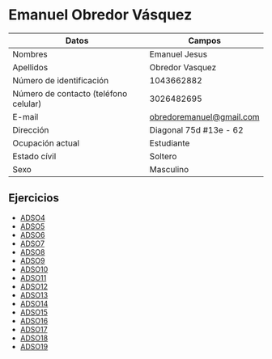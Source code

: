 # Emanuel Obredor Vásquez
  
|Datos|Campos|
|-----|-----|
|Nombres|Emanuel Jesus|  
|Apellidos|Obredor Vasquez|  
|Número de identificación|1043662882|
|Número de contacto (teléfono celular)|3026482695|
|E-mail|obredoremanuel@gmail.com|
|Dirección|Diagonal 75d #13e - 62|
|Ocupación actual|Estudiante|
|Estado cívil|Soltero|
|Sexo|Masculino|  

## Ejercicios
- [ADSO4](/Emanuel_Obredor/Contenido/Ciclo%20For.md)  
- [ADSO5](/Emanuel_Obredor/Contenido/Ciclo%20MQ(1).md)  
- [ADSO6](/Emanuel_Obredor/Contenido/Ciclo%20MQ(2).md)  
- [ADSO7](/Emanuel_Obredor/Contenido/Formularios/)  
- [ADSO8](/Emanuel_Obredor/Contenido/Objetos%2C%20clases%20y%20m%C3%A9todos.md)  
- [ADSO9](/Emanuel_Obredor/Contenido/Par%C3%A1metros%20y%20Constructores.md)
- [ADSO10](/Emanuel_Obredor/Contenido/Herencia/)
- [ADSO11](/Emanuel_Obredor/Contenido/Agregacion_y_composicion.md)
- [ADSO12](Contenido/Clase%20abstracta%20y%20m%C3%A9todo%20est%C3%A1tico.md)
- [ADSO13](Contenido/Peticiones%20a%20Json/)
- [ADSO14](Contenido/Peticiones%20a%20Json%20con%20Lista/)
- [ADSO15](Contenido/CustomPaint/)
- [ADSO16](https://emanuelobredor18.github.io/)
- [ADSO17](Contenido/Caninos%20y%20Felinos/)
- [ADSO18](Contenido/Bancoop/)
- [ADSO19](Contenido/Bootstrap/)